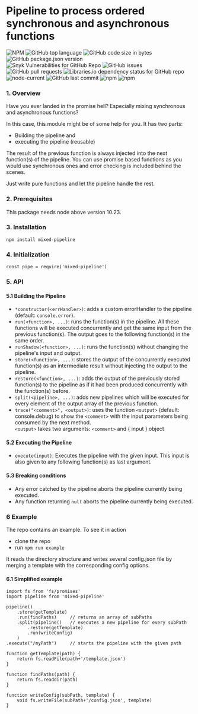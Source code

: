 # Pipeline to process ordered synchronous and asynchronous functions

![NPM](https://img.shields.io/npm/l/mixed-pipeline)  ![GitHub top language](https://img.shields.io/github/languages/top/jcschmidig/mixed-pipeline) ![GitHub code size in bytes](https://img.shields.io/github/languages/code-size/jcschmidig/mixed-pipeline) ![GitHub package.json version](https://img.shields.io/github/package-json/v/jcschmidig/mixed-pipeline)
<br>
![Snyk Vulnerabilities for GitHub Repo](https://img.shields.io/snyk/vulnerabilities/github/jcschmidig/mixed-pipeline) ![GitHub issues](https://img.shields.io/github/issues/jcschmidig/mixed-pipeline) ![GitHub pull requests](https://img.shields.io/github/issues-pr/jcschmidig/mixed-pipeline) ![Libraries.io dependency status for GitHub repo](https://img.shields.io/librariesio/github/jcschmidig/mixed-pipeline)
<br>
![node-current](https://img.shields.io/node/v/mixed-pipeline) ![GitHub last commit](https://img.shields.io/github/last-commit/jcschmidig/mixed-pipeline) ![npm](https://img.shields.io/npm/dm/mixed-pipeline) ![npm](https://img.shields.io/npm/dt/mixed-pipeline?label=total&style=flat-square)

### 1. Overview

Have you ever landed in the promise hell? Especially mixing synchronous and asynchronous functions?

In this case, this module might be of some help for you.
It has two parts:
- Building the pipeline and
- executing the pipeline (reusable)

The result of the previous function is always injected into the next function(s) of the pipeline.
You can use promise based functions as you would use synchronous ones and error checking is included behind the scenes.

Just write pure functions and let the pipeline handle the rest.

### 2. Prerequisites

This package needs node above version 10.23.

### 3. Installation

`npm install mixed-pipeline`

### 4. Initialization

`const pipe = require('mixed-pipeline')`

### 5. API
#### 5.1 Building the Pipeline
- `*constructor(<errHandler>)`: adds a custom errorHandler to the pipeline (default: `console.error`).
- `run(<function>, ...)`: runs the function(s) in the pipeline. All these functions will be executed concurrently and get the same input from the previous function(s). The output goes to the following function(s) in the same order.
- `runShadow(<function>, ...)`: runs the function(s) without changing the pipeline's input and output.
- `store(<function>, ...)`: stores the output of the concurrently executed function(s) as an intermediate result without injecting the output to the pipeline.
- `restore(<function>, ...)`: adds the output of the previously stored function(s) to the pipeline as if it had been produced concurrently with the function(s) before.
- `split(<pipeline>, ...)`: adds new pipelines which will be executed for every element of the output array of the previous function.
- `trace("<comment>", <output>)`: uses the function `<output>` (default: console.debug) to show the `<comment>` with the input parameters being consumed by the next method.<br>
`<output>` takes two arguments: `<comment>` and { input } object

#### 5.2 Executing the Pipeline
- `execute(input)`: Executes the pipeline with the given input. This input is also given to any following function(s) as last argument.

#### 5.3 Breaking conditions
- Any error catched by the pipeline aborts the pipeline currently being executed.
- Any function returning `null` aborts the pipeline currently being executed.

### 6 Example

The repo contains an example. To see it in action
- clone the repo
- run `npm run example`

It reads the directory structure and writes several config.json file by merging a template with the corresponding config options.

#### 6.1 Simplified example

```
import fs from 'fs/promises'
import pipeline from 'mixed-pipeline'

pipeline()
    .store(getTemplate)
    .run(findPaths)     // returns an array of subPaths
    .split(pipeline()   // executes a new pipeline for every subPath
        .restore(getTemplate)
        .run(writeConfig)
    )
.execute("/myPath")     // starts the pipeline with the given path

function getTemplate(path) {
    return fs.readFile(path+'/template.json')
}

function findPaths(path) {
    return fs.readdir(path)
}

function writeConfig(subPath, template) {
    void fs.writeFile(subPath+'/config.json', template)
}
```

